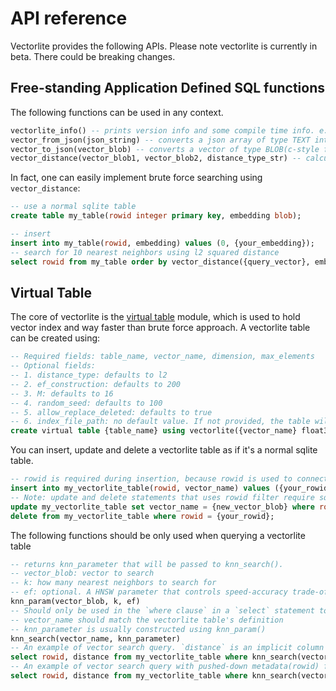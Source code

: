 # API reference
Vectorlite provides the following APIs. 
Please note vectorlite is currently in beta. There could be breaking changes.
## Free-standing Application Defined SQL functions
The following functions can be used in any context.
``` sql
vectorlite_info() -- prints version info and some compile time info. e.g. Is SSE, AVX enabled.
vector_from_json(json_string) -- converts a json array of type TEXT into BLOB(a c-style float32 array)
vector_to_json(vector_blob) -- converts a vector of type BLOB(c-style float32 array) into a json array of type TEXT
vector_distance(vector_blob1, vector_blob2, distance_type_str) -- calculate vector distance between two vectors, distance_type_str could be 'l2', 'cosine', 'ip' 
```

In fact, one can easily implement brute force searching using `vector_distance`:
```sql
-- use a normal sqlite table
create table my_table(rowid integer primary key, embedding blob);

-- insert 
insert into my_table(rowid, embedding) values (0, {your_embedding});
-- search for 10 nearest neighbors using l2 squared distance
select rowid from my_table order by vector_distance({query_vector}, embedding, 'l2') asc limit 10

```
## Virtual Table
The core of vectorlite is the [virtual table](https://www.sqlite.org/vtab.html) module, which is used to hold vector index and way faster than brute force approach.
A vectorlite table can be created using:

```sql
-- Required fields: table_name, vector_name, dimension, max_elements
-- Optional fields:
-- 1. distance_type: defaults to l2
-- 2. ef_construction: defaults to 200
-- 3. M: defaults to 16
-- 4. random_seed: defaults to 100
-- 5. allow_replace_deleted: defaults to true
-- 6. index_file_path: no default value. If not provided, the table will be memory-only. If provided, vectorlite will try to load index from the file and save to it when db connection is closed.
create virtual table {table_name} using vectorlite({vector_name} float32[{dimension}] {distance_type}, hnsw(max_elements={max_elements}, {ef_construction=200}, {M=16}, {random_seed=100}, {allow_replace_deleted=true}), {index_file_path});
```
You can insert, update and delete a vectorlite table as if it's a normal sqlite table. 
```sql
-- rowid is required during insertion, because rowid is used to connect the vector to its metadata stored elsewhere. Auto-generating rowid doesn't makes sense.
insert into my_vectorlite_table(rowid, vector_name) values ({your_rowid}, {vector_blob});
-- Note: update and delete statements that uses rowid filter require sqlite3_version >= 3.38 to run.  
update my_vectorlite_table set vector_name = {new_vector_blob} where rowid = {your_rowid};
delete from my_vectorlite_table where rowid = {your_rowid};
```
The following functions should be only used when querying a vectorlite table
```sql
-- returns knn_parameter that will be passed to knn_search(). 
-- vector_blob: vector to search
-- k: how many nearest neighbors to search for
-- ef: optional. A HNSW parameter that controls speed-accuracy trade-off. Defaults to 10 at first. If set to another value x, it will remain x if not specified again in another query within a single db connection.
knn_param(vector_blob, k, ef)
-- Should only be used in the `where clause` in a `select` statement to tell vectorlite to speed up the query using HNSW index
-- vector_name should match the vectorlite table's definition
-- knn_parameter is usually constructed using knn_param()
knn_search(vector_name, knn_parameter)
-- An example of vector search query. `distance` is an implicit column of a vectorlite table.
select rowid, distance from my_vectorlite_table where knn_search(vector_name, knn_param({vector_blob}, {k}))
-- An example of vector search query with pushed-down metadata(rowid) filter, requires sqlite_version >= 3.38 to run.
select rowid, distance from my_vectorlite_table where knn_search(vector_name, knn_param({vector_blob}, {k})) and rowid in (1,2,3,4,5)
```
